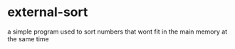 # external-sort
a simple program used to sort numbers that wont fit in the main memory at the same time
